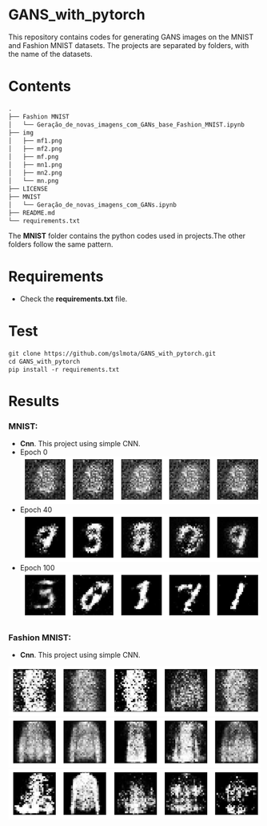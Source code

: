 # GANS_with_pytorch
This repository contains codes for generating GANS images on the MNIST and Fashion MNIST datasets.
The projects are separated by folders, with the name of the datasets.

# Contents
``` shell
.
├── Fashion MNIST
│   └── Geração_de_novas_imagens_com_GANs_base_Fashion_MNIST.ipynb
├── img
│   ├── mf1.png
│   ├── mf2.png
│   ├── mf.png
│   ├── mn1.png
│   ├── mn2.png
│   └── mn.png
├── LICENSE
├── MNIST
│   └── Geração_de_novas_imagens_com_GANs.ipynb
├── README.md
└── requirements.txt
```
The **MNIST** folder contains the python codes used in projects.The other folders follow the same pattern.

# Requirements

 * Check the **requirements.txt** file.


# Test

```shell
git clone https://github.com/gslmota/GANS_with_pytorch.git
cd GANS_with_pytorch
pip install -r requirements.txt
```


# Results

### **MNIST**: 
* **Cnn**. This project using simple CNN.
* Epoch 0 ![!MNIST](https://github.com/gslmota/GANS_with_pytorch/blob/main/img/mn.png)
* Epoch 40 ![!MNIST](https://github.com/gslmota/GANS_with_pytorch/blob/main/img/mn1.png)
* Epoch 100 ![!MNIST](https://github.com/gslmota/GANS_with_pytorch/blob/main/img/mn2.png)

### **Fashion MNIST**: 
* **Cnn**. This project using simple CNN.

![!FashionMNIST](https://github.com/gslmota/GANS_with_pytorch/blob/main/img/mf.png)
![!FashionMNIST](https://github.com/gslmota/GANS_with_pytorch/blob/main/img/mf1.png)
![!FashionMNIST](https://github.com/gslmota/GANS_with_pytorch/blob/main/img/mf2.png)
 